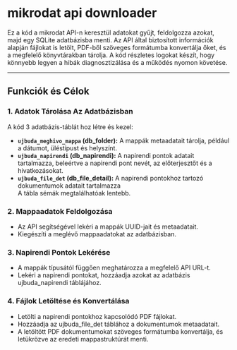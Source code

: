 # mikrodat api downloader

Ez a kód a mikrodat API-n keresztül adatokat gyűjt, feldolgozza azokat, majd egy SQLite adatbázisba menti. Az API által biztosított információk alapján fájlokat is letölt, PDF-ből szöveges formátumba konvertálja őket, és a megfelelő könyvtárakban tárolja. A kód részletes logokat készít, hogy könnyebb legyen a hibák diagnosztizálása és a működés nyomon követése.

---

## Funkciók és Célok

### 1. **Adatok Tárolása Az Adatbázisban**
A kód 3 adatbázis-táblát hoz létre és kezel:
- **`ujbuda_meghivo_mappa` (db_folder):** A mappák metaadatait tárolja, például a dátumot, üléstípust és helyszínt.
- **`ujbuda_napirendi` (db_napirendi):** A napirendi pontok adatait tartalmazza, beleértve a napirendi pont nevét, az előterjesztőt és a hivatkozásokat.
- **`ujbuda_file_det` (db_file_detail):** A napirendi pontokhoz tartozó dokumentumok adatait tartalmazza  
A tábla sémák megtalálhatóak lentebb.

### 2. **Mappaadatok Feldolgozása**
- Az API segítségével lekéri a mappák UUID-jait és metaadatait.
- Kiegészíti a meglévő mappaadatokat az adatbázisban.

### 3. **Napirendi Pontok Lekérése**
- A mappák típusától függően meghatározza a megfelelő API URL-t.
- Lekéri a napirendi pontokat, hozzáadja azokat az adatbázis ujbuda_napirendi táblájához.

### 4. **Fájlok Letöltése és Konvertálása**
- Letölti a napirendi pontokhoz kapcsolódó PDF fájlokat.
- Hozzáadja az ujbuda_file_det táblához a dokumentumok metaadatait. 
- A letöltött PDF dokumentumokat szöveges formátumba konvertálja, és letükrözve az eredeti mappastruktúrát menti.    
